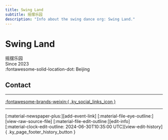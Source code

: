 ```yaml
---
title: Swing Land
subtitle: 摇摆乐园
description: "Info about the swing dance org: Swing Land."
---
```


# Swing Land

摇摆乐园  
Since 2023  
:fontawesome-solid-location-dot: Beijing  


## Contact


---

 [:fontawesome-brands-weixin:{ .ky_social_links_icon }](# "SwingLand摇摆乐园")

---

<div class="ky_page_footer" markdown>
<div class="ky_page_footer_trailing" markdown="span">
[:material-newspaper-plus:][add-event-link]
[:material-file-eye-outline:][view-raw-source-file]
[:material-file-edit-outline:][edit-info]
</div>
<div class="ky_page_footer_leading" markdown="span">
[:material-clock-edit-outline: 2024-06-30T10:35:00 UTC][view-edit-history]{ .ky_page_footer_history_button }
</div>
</div>

[add-event-link]: https://github.com/swingdance/events/issues/new?assignees=&labels=add+event&projects=&template=02-add_entity.yml&title=%5Bzh_CN%5D%20Add%20Event%3A%20%3CName%3E&region=zh_CN&province=Beijing&city=Beijing&org_id=swing-land "Add Event"
[view-raw-source-file]: https://github.com/swingdance/orgs/blob/main/zh_CN/swing-land.json "View Raw Source File"
[edit-info]: https://github.com/swingdance/orgs/issues/new?assignees=&labels=update+org&projects=&template=03-update_entity.yml&title=%5Bzh_CN%5D%20Update%20Org%3A%20Swing%20Land&region=zh_CN&id=swing-land&name=Swing%20Land "Edit Info"

[view-edit-history]: https://github.com/swingdance/orgs/commits/main/zh_CN/swing-land.json "View Edit History"

